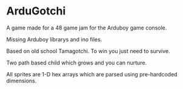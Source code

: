 # ArduGotchi

A game made for a 48 game jam for the Arduboy game console.

Missing Arduboy librarys and ino files.

Based on old school Tamagotchi. To win you just need to survive.

Two path based child which grows and you can nurture.

All sprites are 1-D hex arrays which are parsed using pre-hardcoded dimensions.
